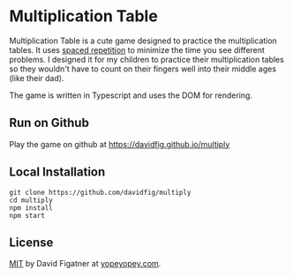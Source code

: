 # Multiplication Table

Multiplication Table is a cute game designed to practice the multiplication tables. It uses [spaced repetition](https://en.wikipedia.org/wiki/Spaced_repetition) to minimize the time you see different problems. I designed it for my children to practice their multiplication tables so they wouldn't have to count on their fingers well into their middle ages (like their dad).

The game is written in Typescript and uses the DOM for rendering.

## Run on Github

Play the game on github at https://davidfig.github.io/multiply

## Local Installation

```
git clone https://github.com/davidfig/multiply
cd multiply
npm install
npm start
```

## License
[MIT](https://choosealicense.com/licenses/mit/) by David Figatner at [yopeyopey.com](https://yopeyopey.com/).
